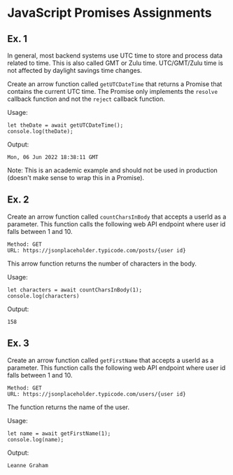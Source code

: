 # JavaScript Promises Assignments

## Ex. 1 

In general, most backend systems use UTC time to store and process data related to time.  This is also called GMT or Zulu time.  UTC/GMT/Zulu time is not affected by daylight savings time changes.

Create an arrow function called `getUTCDateTime` that returns a Promise that contains the current UTC time.  The Promise only implements the `resolve` callback function and not the `reject` callback function.

Usage:
```
let theDate = await getUTCDateTime();
console.log(theDate);
```

Output:
```
Mon, 06 Jun 2022 18:38:11 GMT
```

Note: This is an academic example and should not be used in production (doesn't make sense to wrap this in a Promise).

## Ex. 2

Create an arrow function called `countCharsInBody` that accepts a userId as a parameter.  This function calls the following
web API endpoint where user id falls between 1 and 10.

```
Method: GET 
URL: https://jsonplaceholder.typicode.com/posts/{user id}
```

This arrow function returns the number of characters in the body.

Usage:
```
let characters = await countCharsInBody(1);
console.log(characters)
```

Output:
```
158
```

## Ex. 3

Create an arrow function called `getFirstName` that accepts a userId as a parameter.  This function calls the following
web API endpoint where user id falls between 1 and 10.

```
Method: GET
URL: https://jsonplaceholder.typicode.com/users/{user id}
```

The function returns the name of the user.

Usage:
```
let name = await getFirstName(1);
console.log(name);
```

Output:
```
Leanne Graham
```


